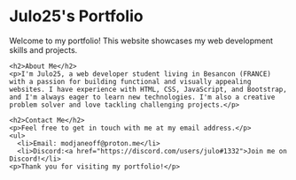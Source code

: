 <!DOCTYPE html>
<html lang="en">
  <head>
    <meta charset="UTF-8">
    <title>Julo25's Portfolio - README</title>
  </head>
  <body>
    <h1>Julo25's Portfolio</h1>
    <p>Welcome to my portfolio! This website showcases my web development skills and projects.</p>
    
    <h2>About Me</h2>
    <p>I'm Julo25, a web developer student living in Besancon (FRANCE) with a passion for building functional and visually appealing websites. I have experience with HTML, CSS, JavaScript, and Bootstrap, and I'm always eager to learn new technologies. I'm also a creative problem solver and love tackling challenging projects.</p>
    
    <h2>Contact Me</h2>
    <p>Feel free to get in touch with me at my email address.</p>
    <ul>
      <li>Email: modjaneoff@proton.me</li>
      <li>Discord:<a href="https://discord.com/users/julo#1332">Join me on Discord!</li>    
    <p>Thank you for visiting my portfolio!</p>
  </body>
</html>
